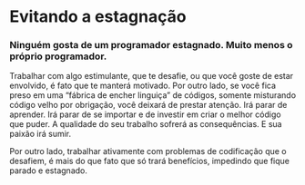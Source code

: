 # Evitando a estagnação

### Ninguém gosta de um programador estagnado. Muito menos o próprio programador.

Trabalhar com algo estimulante, que te desafie, ou que você goste de estar envolvido, é fato que te manterá motivado. Por outro lado, se você fica preso em uma “fábrica de encher linguiça” de códigos, somente misturando código velho por obrigação, você deixará de prestar atenção. Irá parar de aprender. Irá parar de se importar e de investir em criar o melhor código que puder. A qualidade do seu trabalho sofrerá as consequências. E sua paixão irá sumir.

Por outro lado, trabalhar ativamente com problemas de codificação que o desafiem, é mais do que fato que só trará benefícios, impedindo que fique parado e estagnado.